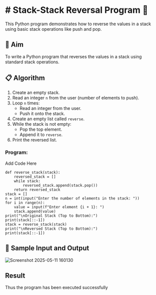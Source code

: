 # # Stack-Stack Reversal Program 🔁

This Python program demonstrates how to reverse the values in a stack using basic stack operations like push and pop.

## 🎯 Aim

To write a Python program that reverses the values in a stack using standard stack operations.

## 📋 Algorithm

1. Create an empty stack.
2. Read an integer `n` from the user (number of elements to push).
3. Loop `n` times:
   - Read an integer from the user.
   - Push it onto the stack.
4. Create an empty list called `reverse`.
5. While the stack is not empty:
   - Pop the top element.
   - Append it to `reverse`.
6. Print the reversed list.


### Program:
Add Code Here
~~~
def reverse_stack(stack):
    reversed_stack = []
    while stack:
        reversed_stack.append(stack.pop())
    return reversed_stack
stack = []
n = int(input("Enter the number of elements in the stack: "))
for i in range(n):
    value = input(f"Enter element {i + 1}: ")
    stack.append(value) 
print("\nOriginal Stack (Top to Bottom):")
print(stack[::-1]) 
stack = reverse_stack(stack)
print("\nReversed Stack (Top to Bottom):")
print(stack[::-1])
~~~
## 🧪 Sample Input and Output
![Screenshot 2025-05-11 160130](https://github.com/user-attachments/assets/72d011b8-d294-46b1-a15a-85581aee471d)

## Result
Thus the program has been executed successfully
